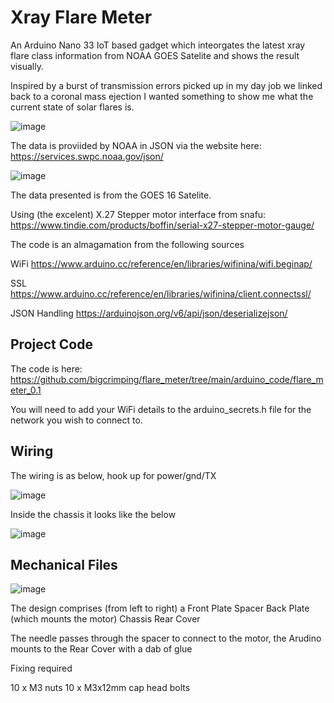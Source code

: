 # Xray Flare Meter
An Arduino Nano 33 IoT based gadget which inteorgates the latest xray flare class information from NOAA GOES Satelite and shows the result visually.

Inspired by a burst of transmission errors picked up in my day job we linked back to a coronal mass ejection I wanted something to show me what the current state of solar flares is.

![image](https://user-images.githubusercontent.com/74270551/180198689-856a7521-7ceb-471e-8b40-b6d9c847180a.png)

The data is proviided by NOAA in JSON via the website here: https://services.swpc.noaa.gov/json/

![image](https://user-images.githubusercontent.com/74270551/180202599-106be046-0b00-4df6-8d66-06493c564c13.png)

The data presented is from the GOES 16 Satelite. 

Using (the excelent) X.27 Stepper motor interface from snafu: https://www.tindie.com/products/boffin/serial-x27-stepper-motor-gauge/

The code is an almagamation from the following sources

WiFi https://www.arduino.cc/reference/en/libraries/wifinina/wifi.beginap/

SSL https://www.arduino.cc/reference/en/libraries/wifinina/client.connectssl/

JSON Handling https://arduinojson.org/v6/api/json/deserializejson/

## Project Code

The code is here: https://github.com/bigcrimping/flare_meter/tree/main/arduino_code/flare_meter_0.1

You will need to add your WiFi details to the arduino_secrets.h file for the network you wish to connect to.

## Wiring

The wiring is as below, hook up for power/gnd/TX

![image](https://user-images.githubusercontent.com/74270551/180201866-a9b74970-905d-4301-a8f7-3036af4c13be.png)

Inside the chassis it looks like the below

![image](https://user-images.githubusercontent.com/74270551/180200741-4fa06252-f080-486e-9b4a-64a945a73adb.png)


## Mechanical Files

![image](https://user-images.githubusercontent.com/74270551/180155837-8c465e86-1bfe-498d-afaa-9dbd630525f7.png)

The design comprises (from left to right) a 
Front Plate
Spacer
Back Plate (which mounts the motor)
Chassis
Rear Cover

The needle passes through the spacer to connect to the motor, the Arudino mounts to the Rear Cover with a dab of glue 

Fixing required 

10 x M3 nuts
10 x M3x12mm cap head bolts
